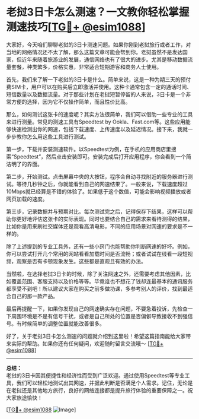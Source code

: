 # 老挝3日卡怎么测速？一文教你轻松掌握测速技巧[[TG💪+ @esim1088](https://t.me/s/esim1088)]

大家好，今天咱们聊聊老挝的3日卡测速问题。如果你刚到老挝旅行或者工作，对当地的网络情况还不太了解，那么这篇文章可能会帮到你。老挝虽然不是发达国家，但近年来随着旅游业的发展，通信网络也有了很大的进步。尤其是移动数据流量套餐，种类繁多，价格实惠，非常适合短期游客和商务人士使用。

首先，我们来了解一下老挝的3日卡是什么。简单来说，这是一种为期三天的预付费SIM卡，用户可以在购买后立即激活并使用。这种卡通常包含一定的通话时间、短信数量以及数据流量。对于那些计划在老挝短暂停留的人来说，3日卡是一个非常方便的选择，因为它不仅操作简单，而且性价比高。

那么，如何测试这张卡的速度呢？其实方法很简单，我们可以借助一些专业的工具来进行测量。常见的测速工具有Speedtest by Ookla、Fast.com等。这些应用能够快速检测出你的网速，包括下载速度、上传速度以及延迟情况。接下来，我就一步步教你怎么用这些工具进行测试。

第一步，下载并安装测速软件。以Speedtest为例，在手机的应用商店里搜索“Speedtest”，然后点击安装即可。安装完成后打开应用程序，你会看到一个简洁明了的界面。

第二步，开始测试。点击屏幕中央的大按钮，程序会自动寻找附近的服务器进行测试。等待几秒钟之后，你就能看到自己的网速结果了。一般来说，下载速度超过10Mbps就已经算是不错的体验了。如果低于这个数值，可能会影响视频播放或者网页加载的速度。

第三步，记录数据并与预期对比。每次测试完之后，记得保存下结果，这样可以帮助你更好地评估这张卡的实际表现。同时也要结合自己的需求来看待测得的结果，比如你是用来刷社交媒体还是观看高清电影，不同的应用场景对网速的要求是不一样的。

除了上述提到的专业工具外，还有一些小窍门也能帮助你判断网速的好坏。例如，你可以尝试打开几个常用的网站看看加载时间是否流畅；或者试试在线看一段短视频，观察是否有卡顿现象发生。这些都是直观且有效的办法。

当然啦，在选择老挝3日卡的时候，除了关注网速之外，还需要考虑其他因素，比如覆盖范围、客服支持以及价格等等。毕竟谁也不想花了钱却连最基本的通讯服务都享受不到吧！所以建议大家在购买之前多做功课，多参考别人的评价，找到最适合自己的那一款产品。

最后再提醒一下，如果你发现自己的网速确实存在问题，不要急着投诉，先检查一下周围环境是不是有信号干扰，或者是自己所处的位置是否偏僻导致接收不到强信号。有时候简单的调整位置就能改善很多。

好了，关于老挝3日卡怎么测速的问题就介绍到这里啦！希望这篇指南能给大家带来实际的帮助。如果你还有任何疑问，欢迎随时留言交流哦～ [[TG💪+ @esim1088](https://t.me/s/esim1088)]

---

**总结：**  
老挝的3日卡因其便捷性和经济性而受到广泛欢迎。通过使用Speedtest等专业工具，我们可以轻松地测试出其网速，并据此判断是否满足个人需求。记住，无论是在老挝还是其他地方旅行，良好的网络连接都是提升旅行体验的重要保障之一。祝大家旅途愉快！

[[TG💪+ @esim1088](https://t.me/s/esim1088) ![Image](https://i.postimg.cc/4NQfJmqS/Snipaste-2025-05-13-00-14-12.png)]